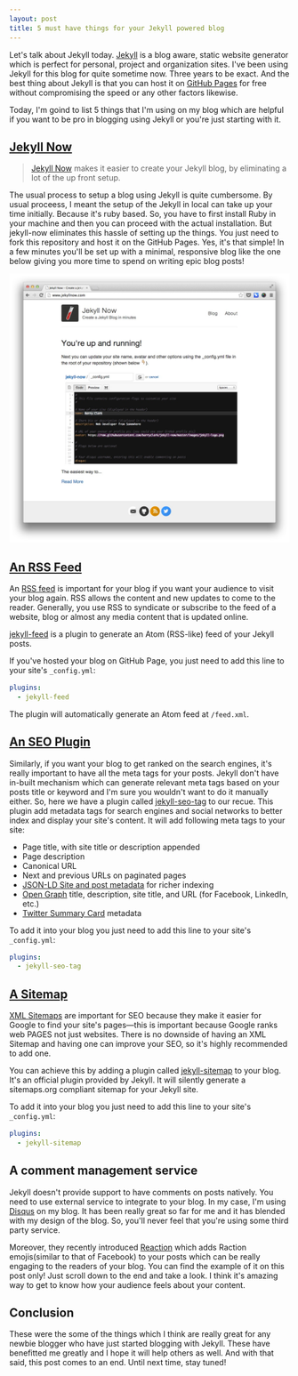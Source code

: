 ```yaml
---
layout: post
title: 5 must have things for your Jekyll powered blog
---
```


Let's talk about Jekyll today. [Jekyll](https://jekyllrb.com/) is a blog aware, static website generator which is perfect for personal, project and organization sites. I've been using Jekyll for this blog for quite sometime now. Three years to be exact. And the best thing about Jekyll is that you can host it on [GitHub Pages](https://pages.github.com/) for free without compromising the speed or any other factors likewise.

Today, I'm goind to list 5 things that I'm using on my blog which are helpful if you want to be pro in blogging using Jekyll or you're just starting with it.

## [Jekyll Now](https://github.com/barryclark/jekyll-now)

> [Jekyll Now](https://github.com/barryclark/jekyll-now) makes it easier to create your Jekyll blog, by eliminating a lot of the up front setup.

The usual process to setup a blog using Jekyll is quite cumbersome. By usual proceess, I meant the setup of the Jekyll in local can take up your time initially. Because it's ruby based. So, you have to first install Ruby in your machine and then you can proceed with the actual installation. But jekyll-now eliminates this hassle of setting up the things. You just need to fork this repository and host it on the GitHub Pages. Yes, it's that simple! In a few minutes you'll be set up with a minimal, responsive blog like the one below giving you more time to spend on writing epic blog posts!

![](/images/jekyll-now-theme-screenshot.jpg)

## [An RSS Feed](https://github.com/jekyll/jekyll-feed)

An [RSS feed](https://en.wikipedia.org/wiki/RSS) is important for your blog if you want your audience to visit your blog again.  RSS allows the content and new updates to come to the reader. Generally, you use RSS to syndicate or subscribe to the feed of a website, blog or almost any media content that is updated online. 

[jekyll-feed](https://github.com/jekyll/jekyll-feed) is a plugin to generate an Atom (RSS-like) feed of your Jekyll posts. 

If you've hosted your blog on GitHub Page, you just need to add this line to your site's `_config.yml`:

```yml
plugins:
  - jekyll-feed
```

The plugin will automatically generate an Atom feed at `/feed.xml`.

## [An SEO Plugin](https://github.com/jekyll/jekyll-seo-tag)

Similarly, if you want your blog to get ranked on the search engines, it's really important to have all the meta tags for your posts. Jekyll don't have in-built mechanism which can generate relevant meta tags based on your posts title or keyword and I'm sure you wouldn't want to do it manually either. So, here we have a plugin called [jekyll-seo-tag](https://github.com/jekyll/jekyll-seo-tag) to our recue. This plugin add metadata tags for search engines and social networks to better index and display your site's content. It will add following meta tags to your site:

* Page title, with site title or description appended
* Page description
* Canonical URL
* Next and previous URLs on paginated pages
* [JSON-LD Site and post metadata](https://developers.google.com/structured-data/) for richer indexing
* [Open Graph](http://ogp.me/) title, description, site title, and URL (for Facebook, LinkedIn, etc.)
* [Twitter Summary Card](https://dev.twitter.com/cards/overview) metadata

To add it into your blog you just need to add this line to your site's `_config.yml`:

```yml
plugins:
  - jekyll-seo-tag
```

## [A Sitemap](https://github.com/jekyll/jekyll-sitemap)

[XML Sitemaps](https://en.wikipedia.org/wiki/Sitemaps) are important for SEO because they make it easier for Google to find your site's pages—this is important because Google ranks web PAGES not just websites. There is no downside of having an XML Sitemap and having one can improve your SEO, so it's highly recommended to add one.

You can achieve this by adding a plugin called [jekyll-sitemap](https://github.com/jekyll/jekyll-sitemap) to your blog. It's an official plugin provided by Jekyll. It will silently generate a sitemaps.org compliant sitemap for your Jekyll site.

To add it into your blog you just need to add this line to your site's `_config.yml`:

```yml
plugins:
  - jekyll-sitemap
```

## A comment management service

Jekyll doesn't provide support to have comments on posts natively. You need to use external service to integrate to your blog. In my case, I'm using [Disqus](https://disqus.com/) on my blog. It has been really great so far for me and it has blended with my design of the blog. So, you'll never feel that you're using some third party service. 

Moreover, they recently introduced [Reaction](https://blog.disqus.com/reactions-a-new-way-for-readers-to-engage) which adds Raction emojis(similar to that of Facebook) to your posts which can be really engaging to the readers of your blog. You can find the example of it on this post only! Just scroll down to the end and take a look. I think it's amazing way to get to know how your audience feels about your content.

## Conclusion

These were the some of the things which I think are really great for any newbie blogger who have just started blogging with Jekyll. These have benefitted me greatly and I hope it will help others as well. And with that said, this post comes to an end. Until next time, stay tuned!
